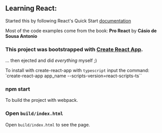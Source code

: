 ## Learning React:

Started this by following React's Quick Start [documentation](https://facebook.github.io/react/docs/installation.html#creating-a-new-application)

Most of the code examples come from the book: **Pro React** by **Cásio de Sousa Antonio**

### This project was bootstrapped with [Create React App](https://github.com/facebookincubator/create-react-app).

... then ejected and did *everything* myself ;)

To install with create-react-app with `typescript` input the command:
	`create-react-app app_name --scripts-version=react-scripts-ts``

### npm start
To build the project with webpack.

### Open `build/index.html`
Open `build/index.html` to see the page.
